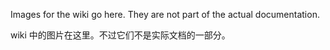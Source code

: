 Images for the wiki go here.  They are not part of the actual documentation.

wiki 中的图片在这里。不过它们不是实际文档的一部分。

